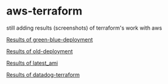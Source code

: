# aws-terraform

still adding results (screenshots) of terraform's work with aws

[Results of green-blue-deployment](https://drive.google.com/drive/folders/1FBFfdKR8VxZdAP0o8ihFt9_yVTJ0yfbC?usp=sharing)

[Results of old-deployment](https://drive.google.com/drive/folders/1gfRnOqP6r1S52d1hI3E5uMCA_pe0ozwc?usp=sharing)

[Results of latest_ami](https://drive.google.com/drive/folders/1krpb0LDOj1rZIcuUN_Q79UlMR-cFyMwM?usp=sharing)

[Results of datadog-terraform](https://drive.google.com/drive/folders/1vptAhHGkrVOXVTxwiUNF1o5yQuxW4QQK?usp=sharing)
